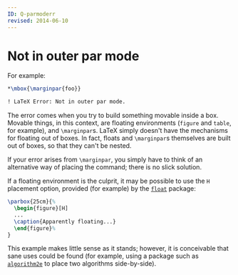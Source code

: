 ```yaml
---
ID: Q-parmoderr
revised: 2014-06-10
---
```

# Not in outer par mode

For example:
```latex
*\mbox{\marginpar{foo}}

! LaTeX Error: Not in outer par mode.
```
The error comes when you try to build something movable inside a box.
Movable things, in this context, are floating environments
(`figure` and `table`, for example), and
`\marginpar`s.  LaTeX simply doesn't have the mechanisms for
floating out of boxes.  In fact, floats and `\marginpar`s
themselves are built out of boxes, so that they can't be nested.

If your error arises from `\marginpar`, you simply have to think of
an alternative way of placing the command; there is no slick solution.

If a floating environment is the culprit, it may be possible to use
the `H` placement option, provided (for example) by the
[`float`](https://ctan.org/pkg/float) package:
<!-- {% raw %} -->
```latex
\parbox{25cm}{%
  \begin{figure}[H]
  ...
  \caption{Apparently floating...}
  \end{figure}%
}
```
<!-- {% endraw %} -->
This example makes little sense as it stands; however, it is
conceivable that sane uses could be found (for example, using a
package such as [`algorithm2e`](https://ctan.org/pkg/algorithm2e) to place two algorithms
side-by-side).


